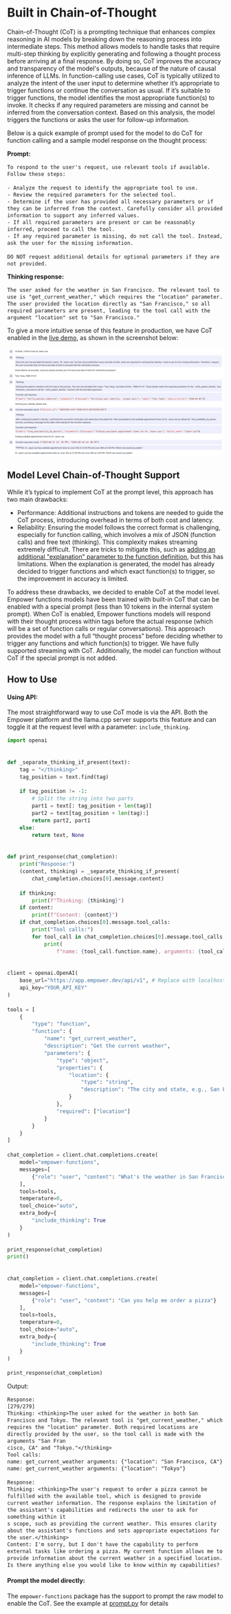 # Built in Chain-of-Thought

Chain-of-Thought (CoT) is a prompting technique that enhances complex reasoning in AI models by breaking down the reasoning process into intermediate steps. This method allows models to handle tasks that require multi-step thinking by explicitly generating and following a thought process before arriving at a final response. By doing so, CoT improves the accuracy and transparency of the model's outputs, because of the nature of causal inference of LLMs.
In function-calling use cases, CoT is typically utilized to analyze the intent of the user input to determine whether it’s appropriate to trigger functions or continue the conversation as usual. If it’s suitable to trigger functions, the model identifies the most appropriate function(s) to invoke. It checks if any required parameters are missing and cannot be inferred from the conversation context. Based on this analysis, the model triggers the functions or asks the user for follow-up information.

Below is a quick example of prompt used for the model to do CoT for function calling and a sample model response on the thought process:

**Prompt:**

```
To respond to the user's request, use relevant tools if available. Follow these steps:

- Analyze the request to identify the appropriate tool to use.
- Review the required parameters for the selected tool.
- Determine if the user has provided all necessary parameters or if they can be inferred from the context. Carefully consider all provided information to support any inferred values.
- If all required parameters are present or can be reasonably inferred, proceed to call the tool.
- If any required parameter is missing, do not call the tool. Instead, ask the user for the missing information.

DO NOT request additional details for optional parameters if they are not provided.
```

**Thinking response:**

```
The user asked for the weather in San Francisco. The relevant tool to use is "get_current_weather," which requires the "location" parameter. The user provided the location directly as "San Francisco," so all required parameters are present, leading to the tool call with the argument "location" set to "San Francisco."
```

To give a more intuitive sense of this feature in production, we have CoT enabled in the [live demo](https://app.empower.dev/chat-demo), as shown in the screenshot below:

![image](/assets/demo_thinking_screenshot.png)

## Model Level Chain-of-Thought Support

While it’s typical to implement CoT at the prompt level, this approach has two main drawbacks:

- Performance: Additional instructions and tokens are needed to guide the CoT process, introducing overhead in terms of both cost and latency.
- Reliability: Ensuring the model follows the correct format is challenging, especially for function calling, which involves a mix of JSON (function calls) and free text (thinking). This complexity makes streaming extremely difficult. There are tricks to mitigate this, such as [adding an additional "explanation" parameter to the function definition](https://pierce-lamb.medium.com/improving-gpt-4-function-calling-with-an-explanation-parameter-4fba06a4c6bb), but this has limitations. When the explanation is generated, the model has already decided to trigger functions and which exact function(s) to trigger, so the improvement in accuracy is limited.

To address these drawbacks, we decided to enable CoT at the model level. Empower functions models have been trained with built-in CoT that can be enabled with a special prompt (less than 10 tokens in the internal system prompt). When CoT is enabled, Empower functions models will respond with their thought process within tags before the actual response (which will be a set of function calls or regular conversations). This approach provides the model with a full “thought process” before deciding whether to trigger any functions and which function(s) to trigger. We have fully supported streaming with CoT. Additionally, the model can function without CoT if the special prompt is not added.

## How to Use

#### Using API:

The most straightforward way to use CoT mode is via the API. Both the Empower platform and the llama.cpp server supports this feature and can toggle it at the request level with a parameter: `include_thinking`.

```python
import openai


def _separate_thinking_if_present(text):
    tag = "</thinking>"
    tag_position = text.find(tag)

    if tag_position != -1:
        # Split the string into two parts
        part1 = text[: tag_position + len(tag)]
        part2 = text[tag_position + len(tag):]
        return part2, part1
    else:
        return text, None


def print_response(chat_completion):
    print("Response:")
    (content, thinking) = _separate_thinking_if_present(
        chat_completion.choices[0].message.content)

    if thinking:
        print(f"Thinking: {thinking}")
    if content:
        print(f"Content: {content}")
    if chat_completion.choices[0].message.tool_calls:
        print("Tool calls:")
        for tool_call in chat_completion.choices[0].message.tool_calls:
            print(
                f"name: {tool_call.function.name}, arguments: {tool_call.function.arguments}")


client = openai.OpenAI(
    base_url="https://app.empower.dev/api/v1", # Replace with localhost if running in Llama.cpp server
    api_key="YOUR_API_KEY"
)

tools = [
    {
        "type": "function",
        "function": {
            "name": "get_current_weather",
            "description": "Get the current weather",
            "parameters": {
                "type": "object",
                "properties": {
                    "location": {
                        "type": "string",
                        "description": "The city and state, e.g., San Francisco, CA"
                    }
                },
                "required": ["location"]
            }
        }
    }
]

chat_completion = client.chat.completions.create(
    model="empower-functions",
    messages=[
        {"role": "user", "content": "What's the weather in San Francisco and Tokyo?"}
    ],
    tools=tools,
    temperature=0,
    tool_choice="auto",
    extra_body={
        "include_thinking": True
    }
)

print_response(chat_completion)
print()


chat_completion = client.chat.completions.create(
    model="empower-functions",
    messages=[
        {"role": "user", "content": "Can you help me order a pizza"}
    ],
    tools=tools,
    temperature=0,
    tool_choice="auto",
    extra_body={
        "include_thinking": True
    }
)

print_response(chat_completion)

```

Output:

```
Response:                                                                                                                                                                                                                                                                       [279/279]
Thinking: <thinking>The user asked for the weather in both San Francisco and Tokyo. The relevant tool is "get_current_weather," which requires the "location" parameter. Both required locations are directly provided by the user, so the tool call is made with the arguments "San Fran
cisco, CA" and "Tokyo."</thinking>
Tool calls:
name: get_current_weather arguments: {"location": "San Francisco, CA"}
name: get_current_weather arguments: {"location": "Tokyo"}

Response:
Thinking: <thinking>The user's request to order a pizza cannot be fulfilled with the available tool, which is designed to provide current weather information. The response explains the limitation of the assistant's capabilities and redirects the user to ask for something within it
s scope, such as providing the current weather. This ensures clarity about the assistant's functions and sets appropriate expectations for the user.</thinking>
Content: I'm sorry, but I don't have the capability to perform external tasks like ordering a pizza. My current function allows me to provide information about the current weather in a specified location. Is there anything else you would like to know within my capabilities?
```

#### Prompt the model directly:

The `empower-functions` package has the support to prompt the raw model to enable the CoT. See the example at [prompt.py](/examples/prompt.py) for details
